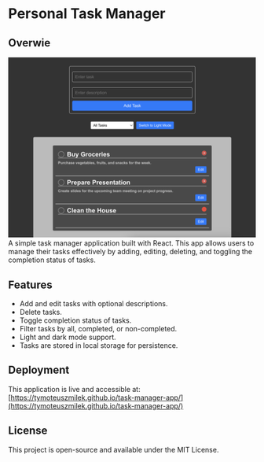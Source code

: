 # Personal Task Manager

## Overwie
![sample_view](screenshots/sample_view.png)
A simple task manager application built with React. This app allows users to manage their tasks effectively by adding, editing, deleting, and toggling the completion status of tasks. 

## Features

- Add and edit tasks with optional descriptions.
- Delete tasks.
- Toggle completion status of tasks.
- Filter tasks by all, completed, or non-completed.
- Light and dark mode support.
- Tasks are stored in local storage for persistence.

## Deployment

This application is live and accessible at: [https://tymoteuszmilek.github.io/task-manager-app/](https://tymoteuszmilek.github.io/task-manager-app/)

## License

This project is open-source and available under the MIT License.
